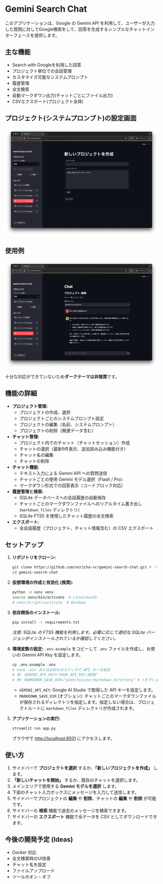 # Gemini Search Chat

このアプリケーションは、Google の Gemini API を利用して、ユーザーが入力した質問に対してGoogle検索をして、回答を生成するシンプルなチャットインターフェースを提供します。

## 主な機能

- Search with Googleを利用した回答
- プロジェクト単位での会話管理
- カスタマイズ可能なシステムプロンプト
- 履歴管理
- 全文検索
- 自動マークダウン出力(チャットごとにファイル出力)
- CSVエクスポート(プロジェクト全体)

## プロジェクト(システムプロンプト)の設定画面

![alt text](<images/スクリーンショット 2025-03-30 21.47.50.png>)

## 使用例

![alt text](<images/スクリーンショット 2025-03-30 21.45.15.png>)

十分な対応ができていないため**ダークテーマは非推奨**です。

## 機能の詳細

-   **プロジェクト管理:**
    -   プロジェクトの作成、選択
    -   プロジェクトごとのシステムプロンプト設定
    -   プロジェクトの編集（名前、システムプロンプト）
    -   プロジェクトの削除（関連データ含む）
-   **チャット管理:**
    -   プロジェクト内でのチャット（チャットセッション）作成
    -   チャットの選択（最新5件表示、追加読み込み機能付き）
    -   チャット名の編集
    -   チャットの削除
-   **チャット機能:**
    -   テキスト入力による Gemini API への質問送信
    -   チャットごとの使用 Gemini モデル選択（Flash / Pro）
    -   マークダウン形式での回答表示（コードブロック対応）
-   **履歴管理と検索:**
    -   SQLite データベースへの会話履歴の自動保存
    -   チャットごとのマークダウンファイルへのリアルタイム書き出し (`markdown_files` ディレクトリ）
    -   SQLite FTS5 を使用したチャット履歴の全文検索
-   **エクスポート:**
    -   全会話履歴（プロジェクト、チャット情報含む）の CSV エクスポート

## セットアップ

1.  **リポジトリをクローン:**
    ```bash
    git clone https://github.com/noricha-vr/gemini-search-chat.git # リポジトリURLを確認してください
    cd gemini-search-chat
    ```

2.  **仮想環境の作成と有効化 (推奨):**
    ```bash
    python -m venv venv
    source venv/bin/activate  # Linux/macOS
    # venv\Scripts\activate  # Windows
    ```

3.  **依存関係のインストール:**
    ```bash
    pip install -r requirements.txt
    ```
    *注意: SQLite の FTS5 機能を利用します。必要に応じて適切な SQLite バージョンがインストールされているか確認してください。*

4.  **環境変数の設定:**
    `.env.example` をコピーして `.env` ファイルを作成し、お使いの Gemini API Key を設定します。
    ```bash
    cp .env.example .env
    # nano .env またはお好みのエディタで API キーを設定
    # 例: GEMINI_API_KEY="YOUR_API_KEY_HERE"
    # 例: MARKDOWN_SAVE_DIR="path/to/your/markdown_directory" # (オプション) マークダウンの保存先。デフォルトは "markdown_files"
    ```
    - `GEMINI_API_KEY`: Google AI Studio で取得した API キーを設定します。
    - `MARKDOWN_SAVE_DIR` (オプション): チャットごとのマークダウンファイルが保存されるディレクトリを指定します。指定しない場合は、プロジェクトルートに `markdown_files` ディレクトリが作成されます。

5.  **アプリケーションの実行:**
    ```bash
    streamlit run app.py
    ```
    ブラウザで [http://localhost:8501](http://localhost:8501) にアクセスします。

## 使い方

1.  サイドバーで **プロジェクトを選択** するか、**「新しいプロジェクトを作成」** します。
2.  **「新しいチャットを開始」** するか、既存のチャットを選択します。
3.  メインエリアで使用する **Gemini モデルを選択** します。
4.  下部のチャット入力ボックスにメッセージを入力して送信します。
5.  サイドバーでプロジェクトの **編集** や **削除**、チャットの **編集** や **削除** が可能です。
6.  サイドバーの **検索** 機能で過去のメッセージを検索できます。
7.  サイドバーの **エクスポート** 機能で全データを CSV としてダウンロードできます。

## 今後の開発予定 (Ideas)

-  Docker 対応
- 全文検索時のUI改善
- チャット名を設定
- ファイルアップロード
- ツールのオン・オフ
